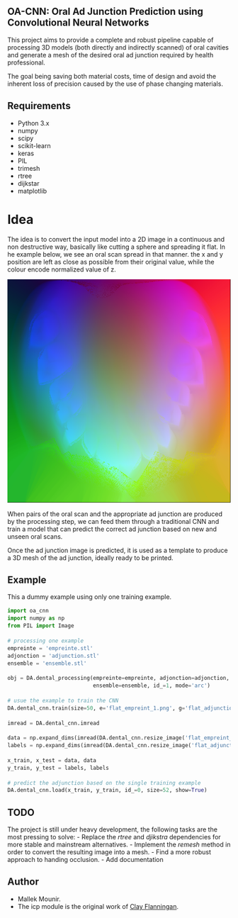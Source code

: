 ## OA-CNN: Oral Ad Junction Prediction using Convolutional Neural Networks

This project aims to provide a complete and robust pipeline capable of processing 3D models (both directly and indirectly scanned) of oral cavities and generate a mesh of the desired oral ad junction required by health professional.

The goal being saving both material costs, time of design and avoid the inherent loss of precision caused by the use of phase changing materials.

## Requirements

  - Python 3.x
  - numpy
  - scipy
  - scikit-learn
  - keras
  - PIL
  - trimesh
  - rtree
  - dijkstar
  - matplotlib


# Idea

The idea is to convert the input model into a 2D image in a continuous and non destructive way, basically like cutting a sphere and spreading it flat.
In he example below, we see an oral scan spread in that manner. the x and y position are left as close as possible from their original value, while the colour encode normalized value of z.

![example visualization](static/example.png)

When pairs of the oral scan and the appropriate ad junction are produced by the processing step, we can feed them through a traditional CNN and train a model that can predict the correct ad junction based on new and unseen oral scans.

Once the ad junction image is predicted, it is used as a template to produce a 3D mesh of the ad junction, ideally ready to be printed.

## Example

This a dummy example using only one training example.

```python
import oa_cnn
import numpy as np
from PIL import Image

# processing one example
empreinte = 'empreinte.stl'
adjonction = 'adjunction.stl'
ensemble = 'ensemble.stl'

obj = DA.dental_processing(empreinte=empreinte, adjonction=adjonction,
                           ensemble=ensemble, id_=1, mode='arc')

# usue the example to train the CNN
DA.dental_cnn.train(size=50, e='flat_empreint_1.png', g='flat_adjunction_ana_1.png')

imread = DA.dental_cnn.imread

data = np.expand_dims(imread(DA.dental_cnn.resize_image('flat_empreint_1.png')), axis=0)
labels = np.expand_dims(imread(DA.dental_cnn.resize_image('flat_adjunction_ana_1.png')), axis=0)

x_train, x_test = data, data
y_train, y_test = labels, labels

# predict the adjunction based on the single training example
DA.dental_cnn.load(x_train, y_train, id_=0, size=52, show=True)
```

## TODO

The project is still under heavy development, the following tasks are the most pressing to solve:
    - Replace the *rtree* and *djikstra* dependencies for more stable and mainstream alternatives.
    - Implement the *remesh* method in order to convert the resulting image into a mesh. 
    - Find a more robust approach to handing occlusion.
    - Add documentation

## Author

- Mallek Mounir.
- The icp module is the original work of [Clay Flanningan](https://github.com/ClayFlannigan/icp).
